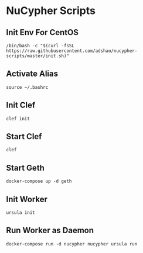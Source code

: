 # NuCypher Scripts

## Init Env For CentOS
```shell
/bin/bash -c "$(curl -fsSL https://raw.githubusercontent.com/adshao/nucypher-scripts/master/init.sh)"
```

## Activate Alias
```shell
source ~/.bashrc
```

## Init Clef
```shell
clef init
```

## Start Clef
```shell
clef
```

## Start Geth
```shell
docker-compose up -d geth
```

## Init Worker
```shell
ursula init
```

## Run Worker as Daemon
```shell
docker-compose run -d nucypher nucypher ursula run
```
